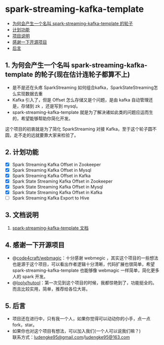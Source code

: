 # spark-streaming-kafka-template #

* [为何会产生一个名叫 spark-streaming-kafka-template 的轮子](#-1)
* [计划功能](#-1)
* [项目说明](#-1)
* [感谢一下开源项目](#-1)
* [后言](#-1)

##  1. <a name='-1'></a>为何会产生一个名叫 spark-streaming-kafka-template 的轮子(现在估计连轮子都算不上) 

+ 是不是还在头疼 SparkStreaming 如何组合kafka，SparkStateStreaming怎么实现数据去重
+ Kafka 引入了，但是 Offset 怎么存储又是个问题，是由 kafka 自动管理还是，存储到 zk ，还是写到 mysql。
+ spark-streaming-kafka-template 就是为了解决诸如此类的问题应运而生的，希望能够帮助你简化开发。

这个项目的初衷就是为了简化 SparkStreaming 对接 Kafka，至于这个轮子圆不圆，走不走的远就要靠大家来检验了。

##  2. <a name='-1'></a>计划功能 
+ [x] Spark Streaming Kafka Offset in Zookeeper
+ [x] Spark Streaming Kafka Offset in Mysql
+ [x] Spark Streaming Kafka Offset in Kafka
+ [x] Spark State Streaming Kafka Offset in Zookeeper
+ [x] Spark State Streaming Kafka Offset in Mysql
+ [x] Spark State Streaming Kafka Offset in Kafka
+ [ ] Spark Streaming Kafka Export to Hive

##  3. <a name='-1'></a>文档说明 
1. [spark-streaming-kafka-template 文档](http://106.12.51.176)

##  4. <a name='-1'></a>感谢一下开源项目 
+ @[code4craft/webmagic](https://github.com/code4craft/webmagic)：十分感谢 webmegic ，其实这个项目的一些想法也是源于这个项目，可以看出作者逻辑十分清晰，代码扩展也很简单，希望 spark-streaming-kafka-template 也能够像 webmagic 一样简单，简化更多人的 spark 开发。
+ @[looly/hutool](https://github.com/looly/hutool)：第一次见到这个项目的时候，我都惊艳到了，功能挺全的。而且比较实用，简单，推荐给各位大哥。

##  5. <a name='-1'></a>后言 
+ 项目还在进行中，只有我一个人，如果你觉得可以动动你的小手，点一点 fork，star。
+ 如果你也对这个项目有想法，可以加入我们(一个人可以说我们嘛？)  
联系方式：ludengke95@gmail.com/ludengke95@163.com

